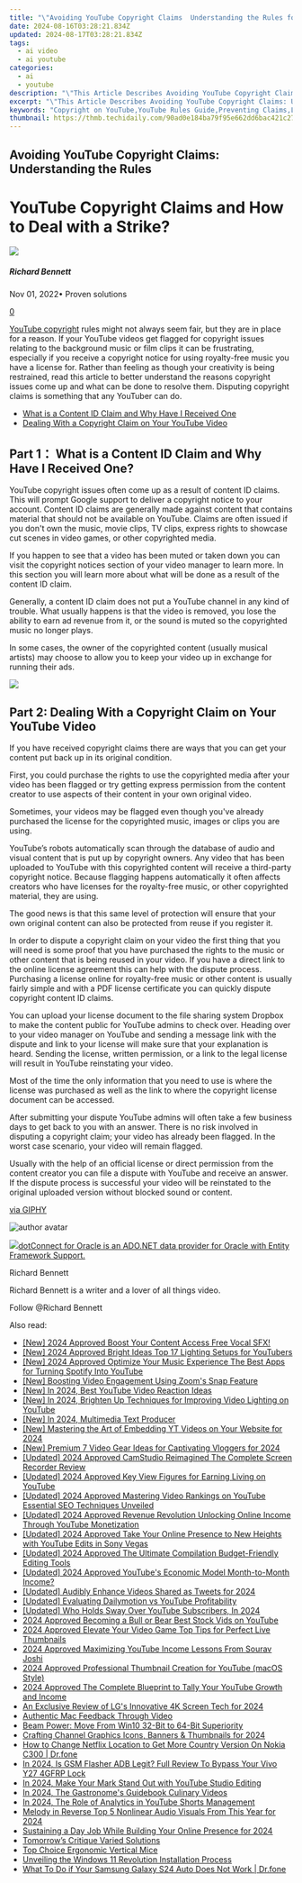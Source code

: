 ```yaml
---
title: "\"Avoiding YouTube Copyright Claims  Understanding the Rules for 2024\""
date: 2024-08-16T03:28:21.834Z
updated: 2024-08-17T03:28:21.834Z
tags:
  - ai video
  - ai youtube
categories:
  - ai
  - youtube
description: "\"This Article Describes Avoiding YouTube Copyright Claims: Understanding the Rules for 2024\""
excerpt: "\"This Article Describes Avoiding YouTube Copyright Claims: Understanding the Rules for 2024\""
keywords: "Copyright on YouTube,YouTube Rules Guide,Preventing Claims,Legal YouTube Use,No Copyright Issues,Safe Video Uploads,Avoiding Penalties"
thumbnail: https://thmb.techidaily.com/90ad0e184ba79f95e662dd6bac421c2714531f47a3dc9eccb9055a4b28f7166a.jpg
---
```


## Avoiding YouTube Copyright Claims: Understanding the Rules

# YouTube Copyright Claims and How to Deal with a Strike?

![](https://images.wondershare.com/filmora/article-images/richard-bennett.jpg)

##### Richard Bennett

 Nov 01, 2022• Proven solutions

[0](#commentsBoxSeoTemplate)

[YouTube copyright](https://tools.techidaily.com/wondershare/filmora/download/) rules might not always seem fair, but they are in place for a reason. If your YouTube videos get flagged for copyright issues relating to the background music or film clips it can be frustrating, especially if you receive a copyright notice for using royalty-free music you have a license for. Rather than feeling as though your creativity is being restrained, read this article to better understand the reasons copyright issues come up and what can be done to resolve them. Disputing copyright claims is something that any YouTuber can do.

* [What is a Content ID Claim and Why Have I Received One](#part1)
* [Dealing With a Copyright Claim on Your YouTube Video](#part2)

## Part 1： What is a Content ID Claim and Why Have I Received One?

YouTube copyright issues often come up as a result of content ID claims. This will prompt Google support to deliver a copyright notice to your account. Content ID claims are generally made against content that contains material that should not be available on YouTube. Claims are often issued if you don't own the music, movie clips, TV clips, express rights to showcase cut scenes in video games, or other copyrighted media.

If you happen to see that a video has been muted or taken down you can visit the copyright notices section of your video manager to learn more. In this section you will learn more about what will be done as a result of the content ID claim.

Generally, a content ID claim does not put a YouTube channel in any kind of trouble. What usually happens is that the video is removed, you lose the ability to earn ad revenue from it, or the sound is muted so the copyrighted music no longer plays.

In some cases, the owner of the copyrighted content (usually musical artists) may choose to allow you to keep your video up in exchange for running their ads.

<!-- affiliate ads begin -->
<a href="https://store.revouninstaller.com/order/checkout.php?PRODS=28010250&QTY=1&AFFILIATE=108875&CART=1"><img src="https://secure.avangate.com/images/merchant/4282ec8de8c9be897e7aff4aa231b1a4/336__280a.jpg" border="0"></a>
<!-- affiliate ads end -->
## Part 2: Dealing With a Copyright Claim on Your YouTube Video

If you have received copyright claims there are ways that you can get your content put back up in its original condition.

First, you could purchase the rights to use the copyrighted media after your video has been flagged or try getting express permission from the content creator to use aspects of their content in your own original video.

Sometimes, your videos may be flagged even though you've already purchased the license for the copyrighted music, images or clips you are using.

YouTube’s robots automatically scan through the database of audio and visual content that is put up by copyright owners. Any video that has been uploaded to YouTube with this copyrighted content will receive a third-party copyright notice. Because flagging happens automatically it often affects creators who have licenses for the royalty-free music, or other copyrighted material, they are using.

The good news is that this same level of protection will ensure that your own original content can also be protected from reuse if you register it.

In order to dispute a copyright claim on your video the first thing that you will need is some proof that you have purchased the rights to the music or other content that is being reused in your video. If you have a direct link to the online license agreement this can help with the dispute process. Purchasing a license online for royalty-free music or other content is usually fairly simple and with a PDF license certificate you can quickly dispute copyright content ID claims.

You can upload your license document to the file sharing system Dropbox to make the content public for YouTube admins to check over. Heading over to your video manager on YouTube and sending a message link with the dispute and link to your license will make sure that your explanation is heard. Sending the license, written permission, or a link to the legal license will result in YouTube reinstating your video.

Most of the time the only information that you need to use is where the license was purchased as well as the link to where the copyright license document can be accessed.

After submitting your dispute YouTube admins will often take a few business days to get back to you with an answer. There is no risk involved in disputing a copyright claim; your video has already been flagged. In the worst case scenario, your video will remain flagged.

Usually with the help of an official license or direct permission from the content creator you can file a dispute with YouTube and receive an answer. If the dispute process is successful your video will be reinstated to the original uploaded version without blocked sound or content.

[via GIPHY](https://giphy.com/gifs/ooc-loki-gif-hooray-jivfl42uReUz6)

![author avatar](https://images.wondershare.com/filmora/article-images/richard-bennett.jpg)
<!-- affiliate ads begin -->
<a href="https://checkout.devart.com/order/checkout.php?PRODS=5023555&QTY=1&AFFILIATE=108875&CART=1"><img src="https://secure.avangate.com/images/merchant/45b430710ad04765a6afd58d9d9fafca/products/dotConnect_O.png" border="0">dotConnect for Oracle is an ADO.NET data provider for Oracle with Entity Framework Support.</a>
<!-- affiliate ads end -->

Richard Bennett

Richard Bennett is a writer and a lover of all things video.

Follow @Richard Bennett


<ins class="adsbygoogle"
     style="display:block"
     data-ad-format="autorelaxed"
     data-ad-client="ca-pub-7571918770474297"
     data-ad-slot="1223367746"></ins>



<ins class="adsbygoogle"
     style="display:block"
     data-ad-client="ca-pub-7571918770474297"
     data-ad-slot="8358498916"
     data-ad-format="auto"
     data-full-width-responsive="true"></ins>

<span class="atpl-alsoreadstyle">Also read:</span>
<div><ul>
<li><a href="https://youtube-data.techidaily.com/024-approved-boost-your-content-access-free-vocal-sfx/"><u>[New] 2024 Approved  Boost Your Content  Access Free Vocal SFX!</u></a></li>
<li><a href="https://youtube-zero.techidaily.com/024-approved-bright-ideas-top-17-lighting-setups-for-youtubers/"><u>[New] 2024 Approved  Bright Ideas  Top 17 Lighting Setups for YouTubers</u></a></li>
<li><a href="https://youtube-data.techidaily.com/024-approved-optimize-your-music-experience-the-best-apps-for-turning-spotify-into-youtube/"><u>[New] 2024 Approved  Optimize Your Music Experience  The Best Apps for Turning Spotify Into YouTube</u></a></li>
<li><a href="https://screen-capture.techidaily.com/new-boosting-video-engagement-using-zooms-snap-feature/"><u>[New] Boosting Video Engagement Using Zoom's Snap Feature</u></a></li>
<li><a href="https://youtube-data.techidaily.com/n-2024-best-youtube-video-reaction-ideas/"><u>[New] In 2024, Best YouTube Video Reaction Ideas</u></a></li>
<li><a href="https://youtube-data.techidaily.com/n-2024-brighten-up-techniques-for-improving-video-lighting-on-youtube/"><u>[New] In 2024, Brighten Up  Techniques for Improving Video Lighting on YouTube</u></a></li>
<li><a href="https://youtube-data.techidaily.com/n-2024-multimedia-text-producer/"><u>[New] In 2024, Multimedia Text Producer</u></a></li>
<li><a href="https://youtube-data.techidaily.com/astering-the-art-of-embedding-yt-videos-on-your-website-for-2024/"><u>[New] Mastering the Art of Embedding YT Videos on Your Website for 2024</u></a></li>
<li><a href="https://youtube-data.techidaily.com/remium-7-video-gear-ideas-for-captivating-vloggers-for-2024/"><u>[New] Premium 7 Video Gear Ideas for Captivating Vloggers for 2024</u></a></li>
<li><a href="https://desktop-recording.techidaily.com/updated-2024-approved-camstudio-reimagined-the-complete-screen-recorder-review/"><u>[Updated] 2024 Approved  CamStudio Reimagined  The Complete Screen Recorder Review</u></a></li>
<li><a href="https://youtube-data.techidaily.com/ed-2024-approved-key-view-figures-for-earning-living-on-youtube/"><u>[Updated] 2024 Approved  Key View Figures for Earning Living on YouTube</u></a></li>
<li><a href="https://youtube-data.techidaily.com/ed-2024-approved-mastering-video-rankings-on-youtube-essential-seo-techniques-unveiled/"><u>[Updated] 2024 Approved  Mastering Video Rankings on YouTube  Essential SEO Techniques Unveiled</u></a></li>
<li><a href="https://youtube-data.techidaily.com/ed-2024-approved-revenue-revolution-unlocking-online-income-through-youtube-monetization/"><u>[Updated] 2024 Approved  Revenue Revolution  Unlocking Online Income Through YouTube Monetization</u></a></li>
<li><a href="https://youtube-data.techidaily.com/ed-2024-approved-take-your-online-presence-to-new-heights-with-youtube-edits-in-sony-vegas/"><u>[Updated] 2024 Approved  Take Your Online Presence to New Heights with YouTube Edits in Sony Vegas</u></a></li>
<li><a href="https://youtube-data.techidaily.com/ed-2024-approved-the-ultimate-compilation-budget-friendly-editing-tools/"><u>[Updated] 2024 Approved  The Ultimate Compilation  Budget-Friendly Editing Tools</u></a></li>
<li><a href="https://youtube-data.techidaily.com/ed-2024-approved-youtubes-economic-model-month-to-month-income/"><u>[Updated] 2024 Approved  YouTube's Economic Model  Month-to-Month Income?</u></a></li>
<li><a href="https://twitter-videos.techidaily.com/updated-audibly-enhance-videos-shared-as-tweets-for-2024/"><u>[Updated] Audibly Enhance Videos Shared as Tweets for 2024</u></a></li>
<li><a href="https://youtube-data.techidaily.com/ed-evaluating-dailymotion-vs-youtube-profitability/"><u>[Updated] Evaluating Dailymotion vs YouTube Profitability</u></a></li>
<li><a href="https://youtube-data.techidaily.com/ed-who-holds-sway-over-youtube-subscribers-in-2024/"><u>[Updated] Who Holds Sway Over YouTube Subscribers, In 2024</u></a></li>
<li><a href="https://youtube-data.techidaily.com/approved-becoming-a-bull-or-bear-best-stock-vids-on-youtube/"><u>2024 Approved  Becoming a Bull or Bear  Best Stock Vids on YouTube</u></a></li>
<li><a href="https://youtube-data.techidaily.com/approved-elevate-your-video-game-top-tips-for-perfect-live-thumbnails/"><u>2024 Approved  Elevate Your Video Game  Top Tips for Perfect Live Thumbnails</u></a></li>
<li><a href="https://youtube-data.techidaily.com/approved-maximizing-youtube-income-lessons-from-sourav-joshi/"><u>2024 Approved  Maximizing YouTube Income  Lessons From Sourav Joshi</u></a></li>
<li><a href="https://youtube-data.techidaily.com/approved-professional-thumbnail-creation-for-youtube-macos-style/"><u>2024 Approved  Professional Thumbnail Creation for YouTube (macOS Style)</u></a></li>
<li><a href="https://youtube-blog.techidaily.com/approved-the-complete-blueprint-to-tally-your-youtube-growth-and-income/"><u>2024 Approved  The Complete Blueprint to Tally Your YouTube Growth and Income</u></a></li>
<li><a href="https://article-helps.techidaily.com/an-exclusive-review-of-lgs-innovative-4k-screen-tech-for-2024/"><u>An Exclusive Review of LG's Innovative 4K Screen Tech for 2024</u></a></li>
<li><a href="https://data-wizards.techidaily.com/authentic-mac-feedback-through-video/"><u>Authentic Mac Feedback Through Video</u></a></li>
<li><a href="https://buynow-help.techidaily.com/beam-power-move-from-win10-32-bit-to-64-bit-superiority/"><u>Beam Power: Move From Win10 32-Bit to 64-Bit Superiority</u></a></li>
<li><a href="https://youtube-data.techidaily.com/ing-channel-graphics-icons-banners-and-thumbnails-for-2024/"><u>Crafting Channel Graphics  Icons, Banners & Thumbnails for 2024</u></a></li>
<li><a href="https://fake-location.techidaily.com/how-to-change-netflix-location-to-get-more-country-version-on-nokia-c300-drfone-by-drfone-virtual-android/"><u>How to Change Netflix Location to Get More Country Version On Nokia C300 | Dr.fone</u></a></li>
<li><a href="https://bypass-frp.techidaily.com/in-2024-is-gsm-flasher-adb-legit-full-review-to-bypass-your-vivo-y27-4gfrp-lock-by-drfone-android/"><u>In 2024, Is GSM Flasher ADB Legit? Full Review To Bypass Your Vivo Y27 4GFRP Lock</u></a></li>
<li><a href="https://youtube-data.techidaily.com/24-make-your-mark-stand-out-with-youtube-studio-editing/"><u>In 2024, Make Your Mark  Stand Out with YouTube Studio Editing</u></a></li>
<li><a href="https://youtube-data.techidaily.com/24-the-gastronomes-guidebook-culinary-videos/"><u>In 2024, The Gastronome's Guidebook  Culinary Videos</u></a></li>
<li><a href="https://youtube-data.techidaily.com/24-the-role-of-analytics-in-youtube-shorts-management/"><u>In 2024, The Role of Analytics in YouTube Shorts Management</u></a></li>
<li><a href="https://sound-optimizing.techidaily.com/melody-in-reverse-top-5-nonlinear-audio-visuals-from-this-year-for-2024/"><u>Melody in Reverse Top 5 Nonlinear Audio Visuals From This Year for 2024</u></a></li>
<li><a href="https://youtube-data.techidaily.com/ining-a-day-job-while-building-your-online-presence-for-2024/"><u>Sustaining a Day Job While Building Your Online Presence for 2024</u></a></li>
<li><a href="https://extra-lessons.techidaily.com/tomorrows-critique-varied-solutions/"><u>Tomorrow’s Critique  Varied Solutions</u></a></li>
<li><a href="https://buynow-marvelous.techidaily.com/top-choice-ergonomic-vertical-mice/"><u>Top Choice Ergonomic Vertical Mice</u></a></li>
<li><a href="https://extra-hints.techidaily.com/unveiling-the-windows-11-revolution-installation-process/"><u>Unveiling the Windows 11 Revolution  Installation Process</u></a></li>
<li><a href="https://howto.techidaily.com/what-to-do-if-your-samsung-galaxy-s24-auto-does-not-work-drfone-by-drfone-fix-android-problems-fix-android-problems/"><u>What To Do if Your Samsung Galaxy S24 Auto Does Not Work | Dr.fone</u></a></li>
</ul></div>
